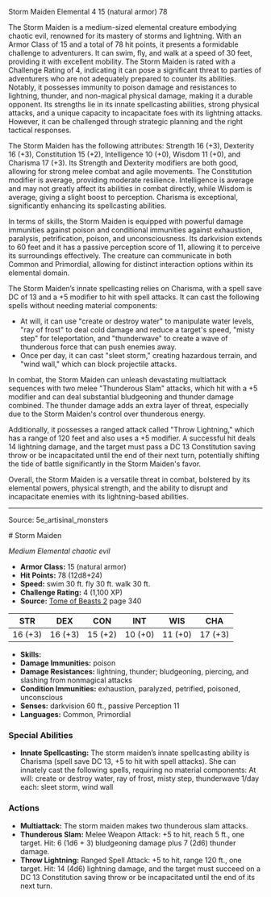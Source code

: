<MonsterName/>Storm Maiden</MonsterName>
<CreatureType/>Elemental</CreatureType>
<CR/>4</CR>
<AC/>15 (natural armor)</AC>
<HP/>78</HP>
<summary>The Storm Maiden is a medium-sized elemental creature embodying chaotic evil, renowned for its mastery of storms and lightning. With an Armor Class of 15 and a total of 78 hit points, it presents a formidable challenge to adventurers. It can swim, fly, and walk at a speed of 30 feet, providing it with excellent mobility. The Storm Maiden is rated with a Challenge Rating of 4, indicating it can pose a significant threat to parties of adventurers who are not adequately prepared to counter its abilities. Notably, it possesses immunity to poison damage and resistances to lightning, thunder, and non-magical physical damage, making it a durable opponent. Its strengths lie in its innate spellcasting abilities, strong physical attacks, and a unique capacity to incapacitate foes with its lightning attacks. However, it can be challenged through strategic planning and the right tactical responses.</summary>

<detail>

The Storm Maiden has the following attributes: Strength 16 (+3), Dexterity 16 (+3), Constitution 15 (+2), Intelligence 10 (+0), Wisdom 11 (+0), and Charisma 17 (+3). Its Strength and Dexterity modifiers are both good, allowing for strong melee combat and agile movements. The Constitution modifier is average, providing moderate resilience. Intelligence is average and may not greatly affect its abilities in combat directly, while Wisdom is average, giving a slight boost to perception. Charisma is exceptional, significantly enhancing its spellcasting abilities.

In terms of skills, the Storm Maiden is equipped with powerful damage immunities against poison and conditional immunities against exhaustion, paralysis, petrification, poison, and unconsciousness. Its darkvision extends to 60 feet and it has a passive perception score of 11, allowing it to perceive its surroundings effectively. The creature can communicate in both Common and Primordial, allowing for distinct interaction options within its elemental domain.

The Storm Maiden’s innate spellcasting relies on Charisma, with a spell save DC of 13 and a +5 modifier to hit with spell attacks. It can cast the following spells without needing material components: 
- At will, it can use "create or destroy water" to manipulate water levels, "ray of frost" to deal cold damage and reduce a target's speed, "misty step" for teleportation, and "thunderwave" to create a wave of thunderous force that can push enemies away.
- Once per day, it can cast "sleet storm," creating hazardous terrain, and "wind wall," which can block projectile attacks.

In combat, the Storm Maiden can unleash devastating multiattack sequences with two melee "Thunderous Slam" attacks, which hit with a +5 modifier and can deal substantial bludgeoning and thunder damage combined. The thunder damage adds an extra layer of threat, especially due to the Storm Maiden's control over thunderous energy.

Additionally, it possesses a ranged attack called "Throw Lightning," which has a range of 120 feet and also uses a +5 modifier. A successful hit deals 14 lightning damage, and the target must pass a DC 13 Constitution saving throw or be incapacitated until the end of their next turn, potentially shifting the tide of battle significantly in the Storm Maiden's favor.

Overall, the Storm Maiden is a versatile threat in combat, bolstered by its elemental powers, physical strength, and the ability to disrupt and incapacitate enemies with its lightning-based abilities.</detail>



---

Source: 5e_artisinal_monsters

<statblock>
# Storm Maiden

*Medium* *Elemental* *chaotic evil*

- **Armor Class:** 15 (natural armor)
- **Hit Points:** 78 (12d8+24)
- **Speed:** swim 30 ft. fly 30 ft. walk 30 ft.
- **Challenge Rating:** 4 (1,100 XP)
- **Source:** [Tome of Beasts 2](https://koboldpress.com/kpstore/product/tome-of-beasts-2-for-5th-edition) page 340

| STR | DEX | CON | INT | WIS | CHA |
| --- | --- | --- | --- | --- | --- |
| 16 (+3) | 16 (+3) | 15 (+2) | 10 (+0) | 11 (+0) | 17 (+3) |

- **Skills:** 
- **Damage Immunities:** poison
- **Damage Resistances:** lightning, thunder; bludgeoning, piercing, and slashing from nonmagical attacks
- **Condition Immunities:** exhaustion, paralyzed, petrified, poisoned, unconscious
- **Senses:** darkvision 60 ft., passive Perception 11
- **Languages:** Common, Primordial

### Special Abilities

- **Innate Spellcasting:** The storm maiden’s innate spellcasting ability is Charisma (spell save DC 13, +5 to hit with spell attacks). She can innately cast the following spells, requiring no material components:
At will: create or destroy water, ray of frost, misty step, thunderwave
1/day each: sleet storm, wind wall

### Actions

- **Multiattack:** The storm maiden makes two thunderous slam attacks.
- **Thunderous Slam:** Melee Weapon Attack: +5 to hit, reach 5 ft., one target. Hit: 6 (1d6 + 3) bludgeoning damage plus 7 (2d6) thunder damage.
- **Throw Lightning:** Ranged Spell Attack: +5 to hit, range 120 ft., one target. Hit: 14 (4d6) lightning damage, and the target must succeed on a DC 13 Constitution saving throw or be incapacitated until the end of its next turn.


</statblock>


